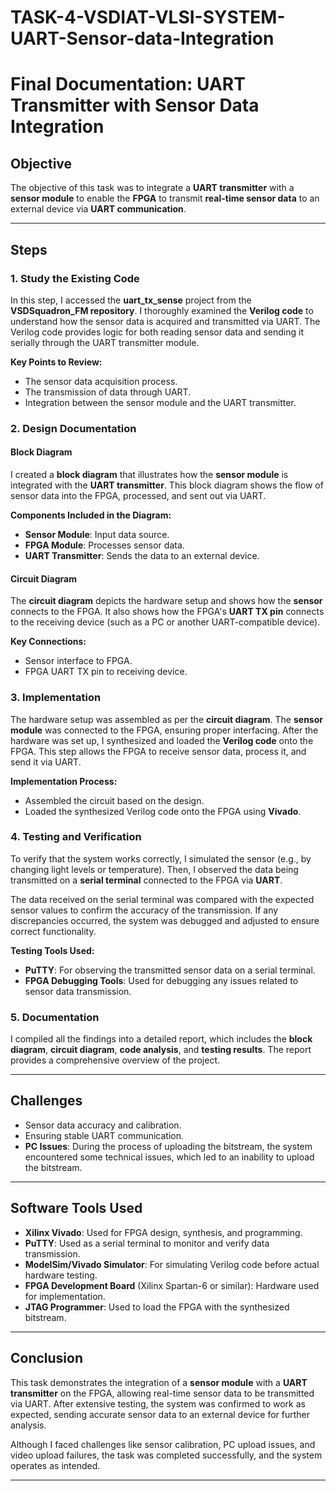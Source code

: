 # TASK-4-VSDIAT-VLSI-SYSTEM-UART-Sensor-data-Integration

# Final Documentation: UART Transmitter with Sensor Data Integration

## Objective

The objective of this task was to integrate a **UART transmitter** with a **sensor module** to enable the **FPGA** to transmit **real-time sensor data** to an external device via **UART communication**.

---

## Steps

### 1. Study the Existing Code

In this step, I accessed the **uart_tx_sense** project from the **VSDSquadron_FM repository**. I thoroughly examined the **Verilog code** to understand how the sensor data is acquired and transmitted via UART. The Verilog code provides logic for both reading sensor data and sending it serially through the UART transmitter module.

**Key Points to Review:**
- The sensor data acquisition process.
- The transmission of data through UART.
- Integration between the sensor module and the UART transmitter.

### 2. Design Documentation

#### Block Diagram

I created a **block diagram** that illustrates how the **sensor module** is integrated with the **UART transmitter**. This block diagram shows the flow of sensor data into the FPGA, processed, and sent out via UART.

**Components Included in the Diagram:**
- **Sensor Module**: Input data source.
- **FPGA Module**: Processes sensor data.
- **UART Transmitter**: Sends the data to an external device.

#### Circuit Diagram

The **circuit diagram** depicts the hardware setup and shows how the **sensor** connects to the FPGA. It also shows how the FPGA's **UART TX pin** connects to the receiving device (such as a PC or another UART-compatible device).

**Key Connections:**
- Sensor interface to FPGA.
- FPGA UART TX pin to receiving device.

### 3. Implementation

The hardware setup was assembled as per the **circuit diagram**. The **sensor module** was connected to the FPGA, ensuring proper interfacing. After the hardware was set up, I synthesized and loaded the **Verilog code** onto the FPGA. This step allows the FPGA to receive sensor data, process it, and send it via UART.

**Implementation Process:**
- Assembled the circuit based on the design.
- Loaded the synthesized Verilog code onto the FPGA using **Vivado**.

### 4. Testing and Verification

To verify that the system works correctly, I simulated the sensor (e.g., by changing light levels or temperature). Then, I observed the data being transmitted on a **serial terminal** connected to the FPGA via **UART**.

The data received on the serial terminal was compared with the expected sensor values to confirm the accuracy of the transmission. If any discrepancies occurred, the system was debugged and adjusted to ensure correct functionality.

**Testing Tools Used:**
- **PuTTY**: For observing the transmitted sensor data on a serial terminal.
- **FPGA Debugging Tools**: Used for debugging any issues related to sensor data transmission.

### 5. Documentation

I compiled all the findings into a detailed report, which includes the **block diagram**, **circuit diagram**, **code analysis**, and **testing results**. The report provides a comprehensive overview of the project.

---

## Challenges

- Sensor data accuracy and calibration.
- Ensuring stable UART communication.
- **PC Issues**: During the process of uploading the bitstream, the system encountered some technical issues, which led to an inability to upload the bitstream.

---

## Software Tools Used

- **Xilinx Vivado**: Used for FPGA design, synthesis, and programming.
- **PuTTY**: Used as a serial terminal to monitor and verify data transmission.
- **ModelSim/Vivado Simulator**: For simulating Verilog code before actual hardware testing.
- **FPGA Development Board** (Xilinx Spartan-6 or similar): Hardware used for implementation.
- **JTAG Programmer**: Used to load the FPGA with the synthesized bitstream.

---

## Conclusion

This task demonstrates the integration of a **sensor module** with a **UART transmitter** on the FPGA, allowing real-time sensor data to be transmitted via UART. After extensive testing, the system was confirmed to work as expected, sending accurate sensor data to an external device for further analysis.

Although I faced challenges like sensor calibration, PC upload issues, and video upload failures, the task was completed successfully, and the system operates as intended.

---
